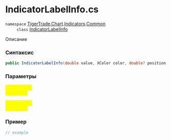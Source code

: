 
# IndicatorLabelInfo.cs
`namespace` [TigerTrade.Chart](../../../../../TigerTrade.Chart.md).[Indicators](../../../../../TigerTrade.Chart/Indicators.md).[Common](../../../../../TigerTrade.Chart/Indicators/Common.md)  
&nbsp;&nbsp;&nbsp;&nbsp;&nbsp;&nbsp;&nbsp;&nbsp;&nbsp;`class` [IndicatorLabelInfo](../../IndicatorLabelInfo.cs.md)

Описание

### Синтаксис
```csharp
public IndicatorLabelInfo(double value, XColor color, double? position = null)
```
### Параметры  
<mark style="color:yellow;">`value` *`double`*  
 *Описание*  
  
<mark style="color:yellow;">`color` *`XColor`*  
 *Описание*  
  


### Пример  
```csharp
// example
```
                    
                    